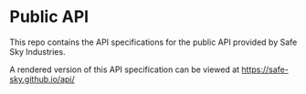 # Public API

This repo contains the API specifications for the public API provided by
Safe Sky Industries.

A rendered version of this API specification can be viewed at
https://safe-sky.github.io/api/
